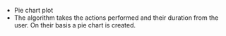 <ul>
  <li> Pie chart plot </li>
  <li>The algorithm takes the actions performed and their duration from the user. On their basis a pie chart is created.</li>
</ul>
